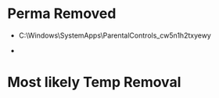 # Perma Removed

- C:\Windows\SystemApps\ParentalControls_cw5n1h2txyewy

- 

# Most likely Temp Removal

